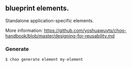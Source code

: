 ## blueprint elements.

Standalone application-specific elements.

More information:  https://github.com/yoshuawuyts/choo-handbook/blob/master/designing-for-reusability.md

### Generate

```bash
$ choo generate element my-element
```
